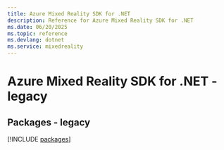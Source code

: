 ```yaml
---
title: Azure Mixed Reality SDK for .NET
description: Reference for Azure Mixed Reality SDK for .NET
ms.date: 06/20/2025
ms.topic: reference
ms.devlang: dotnet
ms.service: mixedreality
---
```

# Azure Mixed Reality SDK for .NET - legacy
## Packages - legacy
[!INCLUDE [packages](mixed-reality-index.md)]